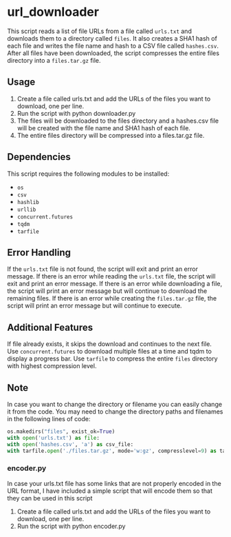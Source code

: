 # url_downloader

This script reads a list of file URLs from a file called `urls.txt` and downloads them to a directory called `files`. It also creates a SHA1 hash of each file and writes the file name and hash to a CSV file called `hashes.csv`. After all files have been downloaded, the script compresses the entire files directory into a `files.tar.gz` file.
## Usage

1. Create a file called urls.txt and add the URLs of the files you want to download, one per line.
2. Run the script with python downloader.py
3. The files will be downloaded to the files directory and a hashes.csv file will be created with the file name and SHA1 hash of each file.
4. The entire files directory will be compressed into a files.tar.gz file.

## Dependencies
This script requires the following modules to be installed:

* `os`
* `csv`
* `hashlib`
* `urllib`
* `concurrent.futures`
* `tqdm`
* `tarfile`

## Error Handling
If the `urls.txt` file is not found, the script will exit and print an error message.
If there is an error while reading the `urls.txt` file, the script will exit and print an error message.
If there is an error while downloading a file, the script will print an error message but will continue to download the remaining files.
If there is an error while creating the `files.tar.gz` file, the script will print an error message but will continue to execute.

## Additional Features
If file already exists, it skips the download and continues to the next file.
Use `concurrent.futures` to download multiple files at a time and tqdm to display a progress bar.
Use `tarfile` to compress the entire `files` directory with highest compression level.

## Note
In case you want to change the directory or filename you can easily change it from the code. You may need to change the directory paths and filenames in the following lines of code:

```python
os.makedirs("files", exist_ok=True)
with open('urls.txt') as file:
with open('hashes.csv', 'a') as csv_file:
with tarfile.open('./files.tar.gz', mode='w:gz', compresslevel=9) as tar:
```

### encoder.py
In case your urls.txt file has some links that are not properly encoded in the URL format, I have included a simple script that will encode them so that they can be used in this script

1. Create a file called urls.txt and add the URLs of the files you want to download, one per line.
2. Run the script with python encoder.py
